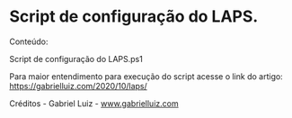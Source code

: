 # Script de configuração do LAPS.

Conteúdo:

Script de configuração do LAPS.ps1

Para maior entendimento para execução do script acesse o link do artigo: https://gabrielluiz.com/2020/10/laps/

Créditos - Gabriel Luiz - www.gabrielluiz.com
